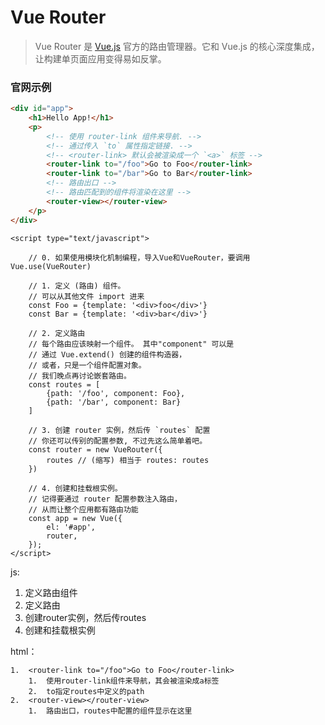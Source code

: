 # Vue Router

>  Vue Router 是 [Vue.js](http://cn.vuejs.org/) 官方的路由管理器。它和 Vue.js 的核心深度集成，让构建单页面应用变得易如反掌。

### 官网示例

```html
<div id="app">
    <h1>Hello App!</h1>
    <p>
        <!-- 使用 router-link 组件来导航. -->
        <!-- 通过传入 `to` 属性指定链接. -->
        <!-- <router-link> 默认会被渲染成一个 `<a>` 标签 -->
        <router-link to="/foo">Go to Foo</router-link>
        <router-link to="/bar">Go to Bar</router-link>
        <!-- 路由出口 -->
        <!-- 路由匹配到的组件将渲染在这里 -->
        <router-view></router-view>
    </p>
</div>
```

```vue
<script type="text/javascript">

    // 0. 如果使用模块化机制编程，导入Vue和VueRouter，要调用 Vue.use(VueRouter)

    // 1. 定义 (路由) 组件。
    // 可以从其他文件 import 进来
    const Foo = {template: '<div>foo</div>'}
    const Bar = {template: '<div>bar</div>'}

    // 2. 定义路由
    // 每个路由应该映射一个组件。 其中"component" 可以是
    // 通过 Vue.extend() 创建的组件构造器，
    // 或者，只是一个组件配置对象。
    // 我们晚点再讨论嵌套路由。
    const routes = [
        {path: '/foo', component: Foo},
        {path: '/bar', component: Bar}
    ]

    // 3. 创建 router 实例，然后传 `routes` 配置
    // 你还可以传别的配置参数, 不过先这么简单着吧。
    const router = new VueRouter({
        routes // (缩写) 相当于 routes: routes
    })

    // 4. 创建和挂载根实例。
    // 记得要通过 router 配置参数注入路由，
    // 从而让整个应用都有路由功能
    const app = new Vue({
        el: '#app',
        router,
    });
</script>
```

js:

1. 定义路由组件
2. 定义路由
3. 创建router实例，然后传routes
4. 创建和挂载根实例

html：

 	1.  <router-link to="/foo">Go to Foo</router-link>
       	1.  使用router-link组件来导航，其会被渲染成a标签
       	2.  to指定routes中定义的path
	2.  <router-view></router-view> 
     	1.  路由出口，routes中配置的组件显示在这里





